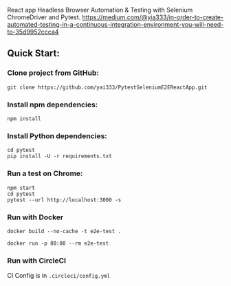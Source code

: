 React app Headless Browser Automation & Testing with Selenium ChromeDriver and Pytest.
https://medium.com/@yia333/in-order-to-create-automated-testing-in-a-continuous-integration-environment-you-will-need-to-35d9952ccca4

## Quick Start:

### Clone project from GitHub:

`git clone https://github.com/yai333/PytestSeleniumE2EReactApp.git`

### Install npm dependencies:

`npm install`

### Install Python dependencies:

```
cd pytest
pip install -U -r requirements.txt
```

### Run a test on Chrome:

```
npm start
cd pytest
pytest --url http://localhost:3000 -s
```

### Run with Docker

```
docker build --no-cache -t e2e-test .

docker run -p 80:80 --rm e2e-test
```

### Run with CircleCI

CI Config is in `.circleci/config.yml`
